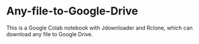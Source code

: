 # Any-file-to-Google-Drive
This is a Google Colab notebook with Jdownloader and Rclone, which can download any file to Google Drive. 
